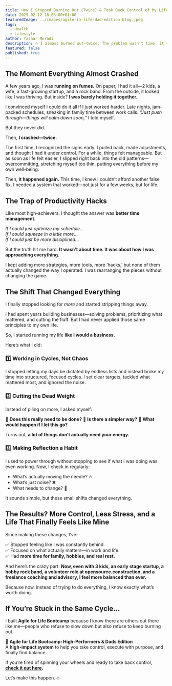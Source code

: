 ```yaml
---
title: How I Stopped Burning Out (Twice) & Took Back Control of My Life
date: 2025-02-12 18:08:00+01:00
featuredImage: ../images/agile-in-life-dad-edition-blog.jpeg
tags:
  - Health
  - Lifestyle
author: Yashar Moradi
description: 🔥 I almost burned out—twice. The problem wasn’t time, it was execution. By applying Agile principles, I took back control. Now, with 3 kids, a startup, and a volunteer role, I feel more balanced than ever. 🚀 Learn how.
featured: false
published: true
---
```

## The Moment Everything Almost Crashed

A few years ago, I was **running on fumes.** On paper, I had it all—2 kids, a wife, a fast-growing startup, and a rock band. From the outside, it looked like I was thriving. But inside? **I was barely holding it together.**

I convinced myself I could do it all if I just worked harder. Late nights, jam-packed schedules, sneaking in family time between work calls. *“Just push through—things will calm down soon,”* I told myself.

But they never did.

Then, **I crashed—twice.**

The first time, I recognized the signs early. I pulled back, made adjustments, and thought I had it under control. For a while, things felt manageable. But as soon as life felt easier, I slipped right back into the old patterns—overcommitting, stretching myself too thin, putting everything before my own well-being.

Then, **it happened again.** This time, I knew I couldn’t afford another false fix. I needed a system that worked—not just for a few weeks, but for life.

## The Trap of Productivity Hacks

Like most high-achievers, I thought the answer was **better time management.**

*If I could just optimize my schedule…*\
*If I could squeeze in a little more…*\
*If I could just be more disciplined…*

But the truth hit me hard: **It wasn’t about time. It was about how I was approaching everything.**

I kept adding more strategies, more tools, more ‘hacks,’ but none of them actually changed the way I operated. I was rearranging the pieces without changing the game.

## The Shift That Changed Everything

I finally stopped looking for *more* and started stripping things away.

I had spent years building businesses—solving problems, prioritizing what mattered, and cutting the fluff. But I had never applied those same principles to my own life.

So, I started running my life **like I would a business.**

Here’s what I did:

### **1️⃣ Working in Cycles, Not Chaos**

I stopped letting my days be dictated by endless lists and instead broke my time into structured, focused cycles. I set clear targets, tackled what mattered most, and ignored the noise.

### **2️⃣ Cutting the Dead Weight**

Instead of piling on more, I asked myself:

🔹 **Does this really need to be done?**
🔹 **Is there a simpler way?**
🔹 **What would happen if I let this go?**

Turns out, **a lot of things don’t actually need your energy.**

### **3️⃣ Making Reflection a Habit**

I used to power through without stopping to see if what I was doing was even working. Now, I check in regularly:

- What’s actually moving the needle? 🔥
- What’s just noise? ❌
- What needs to change? 🔄

It sounds simple, but these small shifts changed everything.

## The Results? More Control, Less Stress, and a Life That Finally Feels Like Mine

Since making these changes, I’ve:

✅ Stopped feeling like I was constantly behind.\
✅ Focused on what actually matters—in work and life.\
✅ Had **more time for family, hobbies, and real rest.**

And here’s the crazy part: **Now, even with 3 kids, an early stage startup, a hobby rock band, a volunteer role at opensource.construction, and a freelance coaching and advisory, I feel more balanced than ever.**

Because now, instead of trying to do everything, I know exactly what’s worth doing.

## If You’re Stuck in the Same Cycle…

I built **Agile for Life Bootcamp** because I know there are others out there like me—people who refuse to slow down but also refuse to keep burning out.

🚀 **Agile for Life Bootcamp: High-Performers & Dads Edition**\
A **high-impact system** to help you take control, execute with purpose, and finally find balance.

If you’re tired of spinning your wheels and ready to take back control, **[check it out here](https://agile4life.club).**

Let’s make this happen. 🔥


